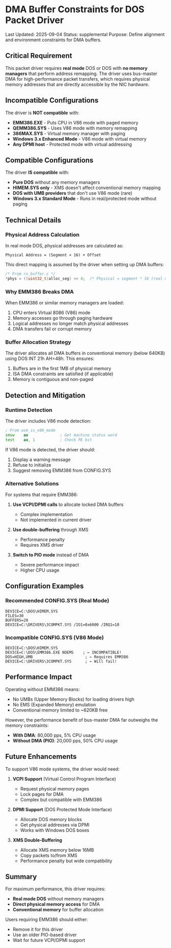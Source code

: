 # DMA Buffer Constraints for DOS Packet Driver

Last Updated: 2025-09-04
Status: supplemental
Purpose: Define alignment and environment constraints for DMA buffers.

## Critical Requirement

This packet driver requires **real mode** DOS or DOS with **no memory managers** that perform address remapping. The driver uses bus-master DMA for high-performance packet transfers, which requires physical memory addresses that are directly accessible by the NIC hardware.

## Incompatible Configurations

The driver is **NOT compatible** with:

- **EMM386.EXE** - Puts CPU in V86 mode with paged memory
- **QEMM386.SYS** - Uses V86 mode with memory remapping
- **386MAX.SYS** - Virtual memory manager with paging
- **Windows 3.x Enhanced Mode** - V86 mode with virtual memory
- **Any DPMI host** - Protected mode with virtual addressing

## Compatible Configurations

The driver **IS compatible** with:

- **Pure DOS** without any memory managers
- **HIMEM.SYS only** - XMS doesn't affect conventional memory mapping
- **DOS with UMB providers** that don't use V86 mode (rare)
- **Windows 3.x Standard Mode** - Runs in real/protected mode without paging

## Technical Details

### Physical Address Calculation

In real mode DOS, physical addresses are calculated as:
```
Physical Address = (Segment × 16) + Offset
```

This direct mapping is assumed by the driver when setting up DMA buffers:

```c
/* From rx_buffer.c */
*phys = ((uint32_t)alloc_seg) << 4;  /* Physical = segment * 16 (real mode only) */
```

### Why EMM386 Breaks DMA

When EMM386 or similar memory managers are loaded:

1. CPU enters Virtual 8086 (V86) mode
2. Memory accesses go through paging hardware
3. Logical addresses no longer match physical addresses
4. DMA transfers fail or corrupt memory

### Buffer Allocation Strategy

The driver allocates all DMA buffers in conventional memory (below 640KB) using DOS INT 21h AH=48h. This ensures:

1. Buffers are in the first 1MB of physical memory
2. ISA DMA constraints are satisfied (if applicable)
3. Memory is contiguous and non-paged

## Detection and Mitigation

### Runtime Detection

The driver includes V86 mode detection:

```asm
; From asm_is_v86_mode
smsw    ax              ; Get machine status word
test    ax, 1           ; Check PE bit
```

If V86 mode is detected, the driver should:
1. Display a warning message
2. Refuse to initialize
3. Suggest removing EMM386 from CONFIG.SYS

### Alternative Solutions

For systems that require EMM386:

1. **Use VCPI/DPMI calls** to allocate locked DMA buffers
   - Complex implementation
   - Not implemented in current driver
   
2. **Use double-buffering** through XMS
   - Performance penalty
   - Requires XMS driver
   
3. **Switch to PIO mode** instead of DMA
   - Severe performance impact
   - Higher CPU usage

## Configuration Examples

### Recommended CONFIG.SYS (Real Mode)
```
DEVICE=C:\DOS\HIMEM.SYS
FILES=30
BUFFERS=20
DEVICE=C:\DRIVERS\3COMPKT.SYS /IO1=0x6000 /IRQ1=10
```

### Incompatible CONFIG.SYS (V86 Mode)
```
DEVICE=C:\DOS\HIMEM.SYS
DEVICE=C:\DOS\EMM386.EXE NOEMS    ; ← INCOMPATIBLE!
DOS=HIGH,UMB                       ; ← Requires EMM386
DEVICE=C:\DRIVERS\3COMPKT.SYS      ; ← Will fail!
```

## Performance Impact

Operating without EMM386 means:
- No UMBs (Upper Memory Blocks) for loading drivers high
- No EMS (Expanded Memory) emulation
- Conventional memory limited to ~620KB free

However, the performance benefit of bus-master DMA far outweighs the memory constraints:
- **With DMA**: 80,000 pps, 5% CPU usage
- **Without DMA (PIO)**: 20,000 pps, 50% CPU usage

## Future Enhancements

To support V86 mode systems, the driver would need:

1. **VCPI Support** (Virtual Control Program Interface)
   - Request physical memory pages
   - Lock pages for DMA
   - Complex but compatible with EMM386

2. **DPMI Support** (DOS Protected Mode Interface)
   - Allocate DOS memory blocks
   - Get physical addresses via DPMI
   - Works with Windows DOS boxes

3. **XMS Double-Buffering**
   - Allocate XMS memory below 16MB
   - Copy packets to/from XMS
   - Performance penalty but wide compatibility

## Summary

For maximum performance, this driver requires:
- **Real mode DOS** without memory managers
- **Direct physical memory access** for DMA
- **Conventional memory** for buffer allocation

Users requiring EMM386 should either:
- Remove it for this driver
- Use an older PIO-based driver
- Wait for future VCPI/DPMI support
